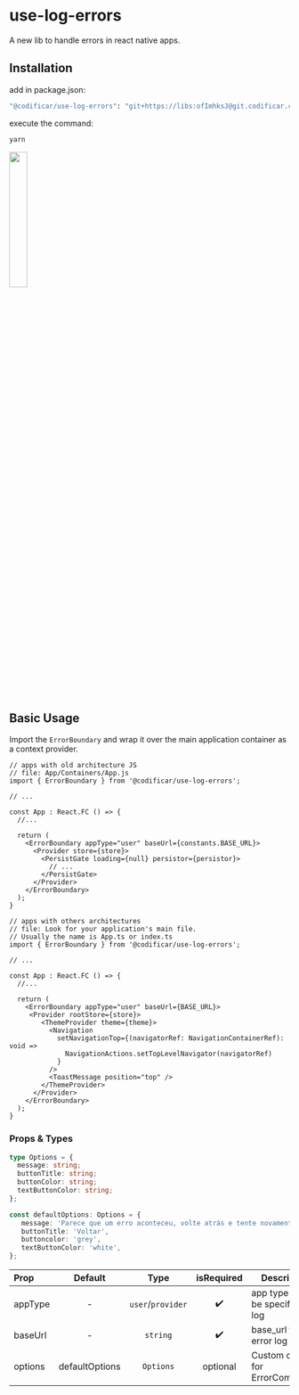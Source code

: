# use-log-errors

A new lib to handle errors in react native apps.

## Installation

add in package.json:

```bash
"@codificar/use-log-errors": "git+https://libs:ofImhksJ@git.codificar.com.br/react-components/use-log-errors.git",
```

execute the command:

```sh
yarn
```

 
<img src="https://git.codificar.com.br/react-components/use-log-errors/-/raw/master/.gitlab/demo.png" width="25%" />
 


## Basic Usage

Import the `ErrorBoundary` and wrap it over the main application container as a context provider.

```tsx
// apps with old architecture JS
// file: App/Containers/App.js
import { ErrorBoundary } from '@codificar/use-log-errors';

// ...

const App : React.FC () => {
  //...

  return (
    <ErrorBoundary appType="user" baseUrl={constants.BASE_URL}>
      <Provider store={store}>
        <PersistGate loading={null} persistor={persistor}>
          // ...
        </PersistGate>
      </Provider>
    </ErrorBoundary>
  );
}
```

```tsx
// apps with others architectures
// file: Look for your application's main file.
// Usually the name is App.ts or index.ts
import { ErrorBoundary } from '@codificar/use-log-errors';

// ...

const App : React.FC () => {
  //...

  return (
    <ErrorBoundary appType="user" baseUrl={BASE_URL}>
     <Provider rootStore={store}>
        <ThemeProvider theme={theme}>
          <Navigation
            setNavigationTop={(navigatorRef: NavigationContainerRef): void =>
              NavigationActions.setTopLevelNavigator(navigatorRef)
            }
          />
          <ToastMessage position="top" />
        </ThemeProvider>
      </Provider>
    </ErrorBoundary>
  );
}
```

### Props & Types

```ts
type Options = {
  message: string;
  buttonTitle: string;
  buttonColor: string;
  textButtonColor: string;
};

const defaultOptions: Options = {
   message: 'Parece que um erro aconteceu, volte atrás e tente novamente.',
   buttonTitle: 'Voltar',
   buttoncolor: 'grey',
   textButtonColor: 'white',
};
```

| Prop    |    Default     |       Type        | isRequired | Description                       |
| :------ | :------------: | :---------------: | :--------: | --------------------------------- |
| appType |       -        | `user`/`provider` |     ✔️     | app type must be specified in log |
| baseUrl |       -        |     `string`      |     ✔️     | base_url to send error log        |
| options | defaultOptions |     `Options`     |  optional  | Custom options for ErrorComponent |


